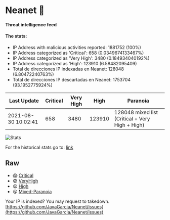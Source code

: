 # Neanet :hocho:
#### Threat intelligence feed
#### The stats:

- IP Address with malicious activities reported: 1881752 (100%)
- IP Address categorized as 'Critical':  658 (0.0349674133467%)
- IP Address categorized as 'Very High':  3480 (0.184934040192%)
- IP Address categorized as 'High':  123910 (6.58482095409)
- Total de direcciones IP indexadas en Neanet:  128048 (6.80472240763%)
- Total de direcciones IP descartadas en Neanet:  1753704 (93.1952775924%)

| Last Update | Critical | Very High | High | Paranoia |
| --- | --- | --- | --- | --- |
| 2021-08-30 10:02:41 | 658 | 3480 | 123910 | 128048 mixed list (Critical + Very High + High)|

![Stats](https://docs.google.com/spreadsheets/d/e/2PACX-1vSnaNMIXVabIpDJjufMlzH7poXnshF3mgd8Is1g9ytUEzVsP5my4Trn8f-xkoLLQ38xpL3HtmUexLo6/pubchart?oid=501124687&format=image)

For the historical stats go to: [link](/stats.csv)
## Raw
- :scream: [Critical](https://raw.githubusercontent.com/JavaGarcia/Neanet/master/blacklists/neanet_critical.txt)
- :fearful: [VeryHigh](https://raw.githubusercontent.com/JavaGarcia/Neanet/master/blacklists/neanet_veryHigh.txtt)
- :frowning: [High](https://raw.githubusercontent.com/JavaGarcia/Neanet/master/blacklists/neanet_high.txt)
- :dizzy_face: [Mixed-Paranoia](https://raw.githubusercontent.com/JavaGarcia/Neanet/master/blacklists/neanet_all.txt)


Your IP is indexed? You may request to takedown. [https://github.com/JavaGarcia/Neanet/issues](https://github.com/JavaGarcia/Neanet/issues)


































































































































































































































































































































































































































































































































































































































































































































































































































































































































































































































































































































































































































































































































































































































































































































































































































































































































































































































































































































































































































































































































































































































































































































































































































































































































































































































































































































































































































































































































































































































































































































































































































































































































































































































































































































































































































































































































































































































































































































































































































































































































































































































































































































































































































































































































































































































































































































































































































































































































































































































































































































































































































































































































































































































































































































































































































































































































































































































































































































































































































































































































































































































































































































































































































































































































































































































































































































































































































































































































































































































































































































































































































































































































































































































































































































































































































































































































































































































































































































































































































































































































































































































































































































































































































































































































































































